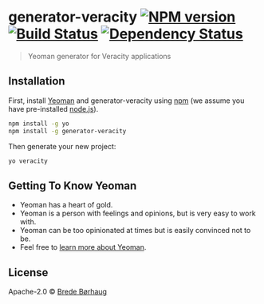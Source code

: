 # generator-veracity [![NPM version][npm-image]][npm-url] [![Build Status][travis-image]][travis-url] [![Dependency Status][daviddm-image]][daviddm-url]
> Yeoman generator for Veracity applications

## Installation

First, install [Yeoman](http://yeoman.io) and generator-veracity using [npm](https://www.npmjs.com/) (we assume you have pre-installed [node.js](https://nodejs.org/)).

```bash
npm install -g yo
npm install -g generator-veracity
```

Then generate your new project:

```bash
yo veracity
```

## Getting To Know Yeoman

 * Yeoman has a heart of gold.
 * Yeoman is a person with feelings and opinions, but is very easy to work with.
 * Yeoman can be too opinionated at times but is easily convinced not to be.
 * Feel free to [learn more about Yeoman](http://yeoman.io/).

## License

Apache-2.0 © [Brede Børhaug](https://developer.veracity.com)


[npm-image]: https://badge.fury.io/js/generator-veracity.svg
[npm-url]: https://npmjs.org/package/generator-veracity
[travis-image]: https://travis-ci.org/Veracity/generator-veracity.svg?branch=master
[travis-url]: https://travis-ci.org/Veracity/generator-veracity
[daviddm-image]: https://david-dm.org/Veracity/generator-veracity.svg?theme=shields.io
[daviddm-url]: https://david-dm.org/Veracity/generator-veracity
